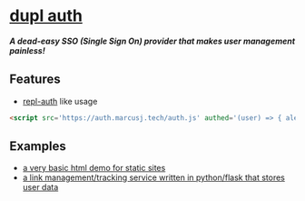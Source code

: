 # [dupl auth](https://auth.marcusj.tech)

***A dead-easy SSO (Single Sign On) provider that makes user management painless!***

## Features

* [repl-auth](https://repl.it/talk/learn/Authenticating-users-with-Replit-Auth/23460) like usage

```html
<script src='https://auth.marcusj.tech/auth.js' authed='(user) => { alert(`Welcome, ${user.user.FULLNAME}`) }'></script>
```

## Examples

* [a very basic html demo for static sites](https://replit.com/@MarcusWeinberger/dupl-auth-html-demo)
* [a link management/tracking service written in python/flask that stores user data](https://replit.com/@dupl/linkr)